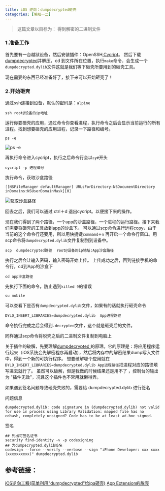 ```yaml
---
title: iOS 逆向：dumpdecrypted砸壳
categories: [略知一二]
---
```



> 这篇文章以目标为： 得到解密的二进制文件

### 1.准备工作

首先要有一台越狱设备，然后安装插件：OpenSSH,[Cycript](http://www.cycript.org/)。
然后下载[dumpdecrypted](https://github.com/stefanesser/dumpdecrypted/archive/master.zip)并解压，cd 到文件所在位置，执行```make```命令，会生成一个```dumpdecrypted.dylib```文件这就是我们等下砸壳所要用到的砸壳工具。

现在需要的东西已经准备好了，接下来可以开始砸壳了！
### 2.开始砸壳
通过ssh连接到设备，默认的密码是：```alpine```

```
ssh root@设备的ip地址
```

运行你要砸壳的应用，通过命令你查看进程，执行命令之后会显示当前运行的所有进程。找到想要砸壳的应用进程，记录一下路径和编号。

```
ps -e       
```

![ps -e](http://upload-images.jianshu.io/upload_images/1681985-d0191629cdfe928d.png?imageMogr2/auto-orient/strip%7CimageView2/2/w/520)

再执行命令进入cycript，执行之后命令行会以```cy#```开头

```
cycript -p 进程编号

```
执行命令，获取沙盒路径

```
[[NSFileManager defaultManager] URLsForDirectory:NSDocumentDirectory inDomains:NSUserDomainMask][0]
```

![获取沙盒路径](http://upload-images.jianshu.io/upload_images/1681985-408300cd263ca113.png?imageMogr2/auto-orient/strip%7CimageView2/2/w/520)

回去之后，我们可以通过 ctrl＋d 退出cycript。以便接下来的操作。

现在我们得到了两个路径，一个app的沙盒路径，一个进程的运行路径。接下来我们需要将砸壳的工具放到app的沙盒下。
可以通过scp命令进行远程copy，由于当前的这个命令行还要用，所以用快捷键```command＋n``` 再开启一个命令行窗口。用scp命令将```dumpdecrypted.dylib```文件复制到到设备中。

```
scp  dumpdecrypted路径  root@设备的ip地址:App沙盒路径
```

执行之后会让输入密码，输入密码开始上传。
上传成功之后，回到链接手机的命令行，cd到App的沙盒下

```
cd app沙盒路径
```

先执行下面的命令，防止遇到```killed 9```的错误

```
su mobile
```

可以查看下是否有```dumpdecrypted.dylib```文件，如果有的话就执行砸壳命令

```
DYLD_INSERT_LIBRARIES=dumpdecrypted.dylib  App进程路径
```

命令执行完成之后会得到```.decrypted```文件，这个就是砸壳后的文件。

同样通过scp命令将脱壳之后的二进制文件复制到电脑上

关于插件的破解，先要理解[dumpdecrypted ](https://github.com/stefanesser/dumpdecrypted)的原理。它的原理是：将应用程序运行起来（iOS系统会先解密程序再启动），然后将内存中的解密结果dump写入文件中，得到一个新的可执行程序。 想要破解哪个应用就在```DYLD_INSERT_LIBRARIES=dumpdecrypted.dylib App进程路径```把进程对应的路径填写进去就行了。
虽然可以破解，但是我做的时候结果还是用不了 ，控制台的输出为 "插件无效"，况且这个插件也不常用就懒得弄。




如果遇到签名问题导致砸壳失败的，需要给 dumpdecrypted.dylib 进行签名

问题信息
```
dumpdecrypted.dylib: code signature in (dumpdecrypted.dylib) not valid for use in process using Library Validation: mapped file has no cdhash, completely unsigned? Code has to be at least ad-hoc signed.

```

签名

```
## 列出可签名证书
security find-identity -v -p codesigning
## 为dumpecrypted.dylib签名
codesign --force --verify --verbose --sign "iPhone Developer: xxx xxxx (xxxxxxxxxx)" dumpdecrypted.dylib
```

## 参考链接：
 [iOS逆向工程(简单利用"dumpdecrypted"给ipa砸壳)](http://www.jianshu.com/p/a4373b5feca0)
[App Extension的脱壳](https://nianxi.net/ios/dump-decrypted-ios-app-extensions.html)
